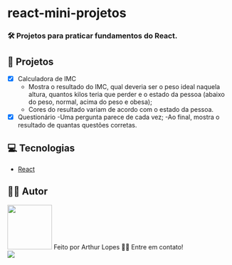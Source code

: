 # react-mini-projetos

### 🛠 Projetos para praticar fundamentos do React.

## 📂 Projetos
- [x] Calculadora de IMC
  - Mostra o resultado do IMC, qual deveria ser o peso ideal naquela altura, quantos kilos teria que perder e o estado da pessoa (abaixo do peso, normal, acima do peso e obesa);
  - Cores do resultado variam de acordo com o estado da pessoa.
- [x] Questionário
  -Uma pergunta parece de cada vez;
  -Ao final, mostra o resultado de quantas questões corretas. 

## 💻 Tecnologias
 - [React](https://pt-br.reactjs.org/)

## 👨‍💻 Autor
 <img src="https://avatars.githubusercontent.com/u/82395681?v=4" width="100px;" alt=""/>
  Feito por Arthur Lopes 👋🏽 Entre em contato!
  </br>
  <a href="mailto:arthurllopes10@gmail.com" alt="Gmail">
  <img src="https://img.shields.io/badge/-Gmail-c14438?style=for-the-badge&logo=Gmail&logoColor=white&link=mailto:arthurllopes10@gmail.com" /></a>
  
